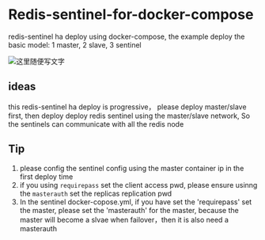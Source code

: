 # Redis-sentinel-for-docker-compose
redis-sentinel ha deploy using docker-compose, the example deploy the basic model: 1 master, 2 slave, 3 sentinel  

![这里随便写文字](https://imgkr.cn-bj.ufileos.com/6145772a-0cfd-4760-8edf-450d2f1bd405.png)

## ideas
this redis-sentinel ha deploy is progressive， please deploy master/slave first, then deploy deploy redis sentinel using the master/slave network, So the sentinels can communicate  with all the redis node

## Tip
1. please  config the sentinel config using the master container ip in the first deploy time
2. if you using `requirepass` set the client access pwd, please ensure usinng the `masterauth` set the replicas replication pwd
3. In the sentinel docker-copose.yml, if you have set the 'requirepass' set the master, please set the 'masterauth' for the master,
   because the master will become a slvae when failover，then it is also need a masterauth
